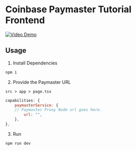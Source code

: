 # Coinbase Paymaster Tutorial Frontend

[![Video Demo](https://img.youtube.com/vi/hvO0QB2tZhA/0.jpg)](https://youtu.be/hvO0QB2tZhA)

## Usage

1. Install Dependencies

```sh
npm i
```

2. Provide the Paymaster URL

`src > app > page.tsx`

```js
capabilities: {
    paymasterService: {
    // Paymaster Proxy Node url goes here.
        url: "",
    },
},
```

3. Run

```sh
npm run dev
```
